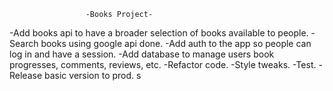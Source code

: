                      -Books Project-

-Add books api to have a broader selection of books available to people.
-Search books using google api done.
-Add auth to the app so people can log in and have a session.
-Add database to manage users book progresses, comments, reviews, etc.
-Refactor code.
-Style tweaks.
-Test.
-Release basic version to prod.
s